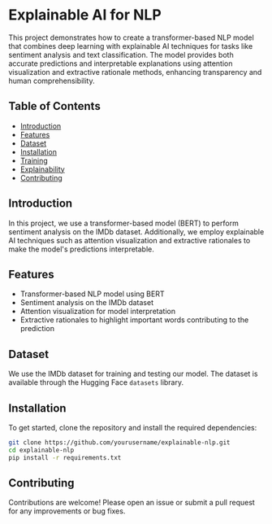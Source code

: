 

# Explainable AI for NLP

This project demonstrates how to create a transformer-based NLP model that combines deep learning with explainable AI techniques for tasks like sentiment analysis and text classification. The model provides both accurate predictions and interpretable explanations using attention visualization and extractive rationale methods, enhancing transparency and human comprehensibility.

## Table of Contents

- [Introduction](#introduction)
- [Features](#features)
- [Dataset](#dataset)
- [Installation](#installation)
- [Training](#training)
- [Explainability](#explainability)
- [Contributing](#contributing)

## Introduction

In this project, we use a transformer-based model (BERT) to perform sentiment analysis on the IMDb dataset. Additionally, we employ explainable AI techniques such as attention visualization and extractive rationales to make the model's predictions interpretable.

## Features

- Transformer-based NLP model using BERT
- Sentiment analysis on the IMDb dataset
- Attention visualization for model interpretation
- Extractive rationales to highlight important words contributing to the prediction

## Dataset

We use the IMDb dataset for training and testing our model. The dataset is available through the Hugging Face `datasets` library.

## Installation

To get started, clone the repository and install the required dependencies:

```bash
git clone https://github.com/yourusername/explainable-nlp.git
cd explainable-nlp
pip install -r requirements.txt

```



## Contributing

Contributions are welcome! Please open an issue or submit a pull request for any improvements or bug fixes.


